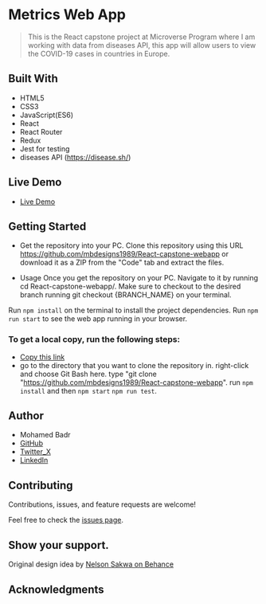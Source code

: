 # Metrics Web App
> This is the React capstone project at Microverse Program where I am working with data from diseases API, this app will allow users to view the COVID-19 cases in countries in Europe.

## Built With

- HTML5
- CSS3
- JavaScript(ES6)
- React
- React Router
- Redux
- Jest for testing
- diseases API  (https://disease.sh/)


## Live Demo
- [Live Demo](https://65ffca1d159c7fa0e2cec388--stately-basbousa-d7484e.netlify.app/)


## Getting Started
 - Get the repository into your PC.
  Clone this repository using this URL https://github.com/mbdesigns1989/React-capstone-webapp or download it as a ZIP from the "Code" tab and extract the files.

 - Usage
  Once you get the repository on your PC. Navigate to it by running cd React-capstone-webapp/.
  Make sure to checkout to the desired branch running git checkout {BRANCH_NAME} on your terminal.

  Run `npm install` on the terminal to install the project dependencies.
  Run `npm run start` to see the web app running in your browser.

### To get a local copy, run the following steps:

- [Copy this link](https://github.com/mbdesigns1989/React-capstone-webapp)
- go to the directory that you want to clone the repository in.
right-click and choose Git Bash here.
type "git clone "https://github.com/mbdesigns1989/React-capstone-webapp".
run `npm install` and then `npm start`  `npm run test`.

## Author

- Mohamed Badr
- [GitHub](https://github.com/mbdesigns1989)
- [Twitter_X](https://twitter.com/mohamed66083152)
- [LinkedIn](https://www.linkedin.com/in/mohamed-badr-27b26a212/)

##  Contributing

Contributions, issues, and feature requests are welcome!

Feel free to check the [issues page](../../issues/).

## Show your support.

 Original design idea by [Nelson Sakwa on Behance](https://www.behance.net/sakwadesignstudio)

## Acknowledgments


